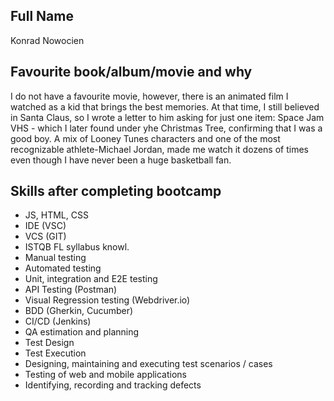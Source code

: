 ## Full Name

Konrad Nowocien

## Favourite book/album/movie and why

I do not have a favourite movie, however, there is an animated film I watched as a kid that brings the best memories. At that time, I still believed in Santa Claus, so I wrote a letter to him asking for just one item: Space Jam VHS - which I later found under yhe Christmas Tree, confirming that I was a good boy. 
A mix of Looney Tunes characters and one of the most recognizable athlete-Michael Jordan, made me watch it dozens of times even though I have never been a huge basketball fan. 

## Skills after completing bootcamp

- JS, HTML, CSS
- IDE (VSC)
- VCS (GIT)
- ISTQB FL syllabus knowl.
- Manual testing
- Automated testing
- Unit, integration and E2E testing 
- API Testing (Postman)
- Visual Regression testing (Webdriver.io)
- BDD (Gherkin, Cucumber)
- CI/CD (Jenkins)
- QA estimation and planning
- Test Design
- Test Execution
- Designing, maintaining and executing test scenarios / cases
- Testing of web and mobile applications 
- Identifying, recording and tracking defects 